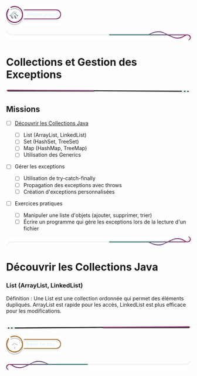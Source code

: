  <a href="../README.md">
  <img src="../assets/button/home_page.png" alt="Home page" style="width: 150px; height: auto;">
</a>

![border](../assets/line/border_deco_rt.png)

# Collections et Gestion des Exceptions

![border](../assets/line/line-pink-point_l.png)

## Missions

- [ ] [Découvrir les Collections Java]()

  - [ ] List (ArrayList, LinkedList)
  - [ ] Set (HashSet, TreeSet)
  - [ ] Map (HashMap, TreeMap)
  - [ ] Utilisation des Generics

- [ ] Gérer les exceptions

  - [ ] Utilisation de try-catch-finally
  - [ ] Propagation des exceptions avec throws
  - [ ] Création d'exceptions personnalisées

- [ ] Exercices pratiques
  - [ ] Manipuler une liste d'objets (ajouter, supprimer, trier)
  - [ ] Écrire un programme qui gère les exceptions lors de la lecture d'un fichier

![border](../assets/line/border_deco_rb.png)

# Découvrir les Collections Java

### List (ArrayList, LinkedList)

Définition : Une List est une collection ordonnée qui permet des éléments dupliqués. ArrayList est rapide pour les accès, LinkedList est plus efficace pour les modifications.

```

```

![border](../assets/line/line-pink-point_r.png)

<a href="#missions">
  <img src="../assets/button/back_to_top.png" alt="Back to top" style="width: 150px; height: auto;">
</a>

![border](../assets/line/border_deco_l.png)
